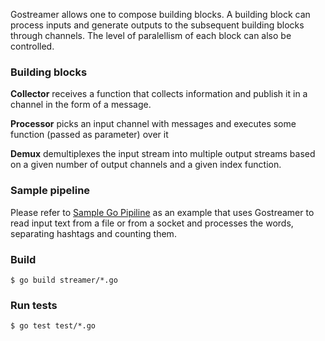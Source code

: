 Gostreamer allows one to compose building blocks. A building block can process inputs and generate outputs to the subsequent building blocks through channels. The level of paralellism of each block can also be controlled.

### Building blocks

**Collector** receives a function that collects information and publish it in a channel in the form of a message.

**Processor** picks an input channel with messages and executes some function (passed as parameter) over it

**Demux** demultiplexes the input stream into multiple output streams based on a given number of output channels and a given index function.

### Sample pipeline

Please refer to [Sample Go Pipiline](https://github.com/picadoh/sample-go-pipeline) as an example that uses Gostreamer to read input text from a file or from a socket and processes the words, separating hashtags and counting them.

### Build

    $ go build streamer/*.go

### Run tests

    $ go test test/*.go
